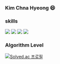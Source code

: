 ### Kim Chna Hyeong 😄


### skills
<img src="https://img.shields.io/badge/python-3776AB?style=flat-square&logo=simpleicons_python&logoColor=white"/> <img src="https://img.shields.io/badge/pytorch-EE4C2C?style=flat-square&logo=simpleicons_pytorch&logoColor=white"/> <img src="https://img.shields.io/badge/tensorflow-FF6F00?style=flat-square&logo=simpleicons_tensorflow&logoColor=white"/> <img src="https://img.shields.io/badge/c-A8B9CC?style=flat-square&logo=simpleicons_c&logoColor=white"/>


### Algorithm Level
[![Solved.ac
프로필](http://mazassumnida.wtf/api/generate_badge?boj=2002yerlm)](https://solved.ac/2002yerlm)
<!--
**chanhyeong00/chanhyeong00** is a ✨ _special_ ✨ repository because its `README.md` (this file) appears on your GitHub profile.

Here are some ideas to get you started:

- 🔭 I’m currently working on ...
- 🌱 I’m currently learning ...
- 👯 I’m looking to collaborate on ...
- 🤔 I’m looking for help with ...
- 💬 Ask me about ...
- 📫 How to reach me: ...
- 😄 Pronouns: ...
- ⚡ Fun fact: ...
-->

